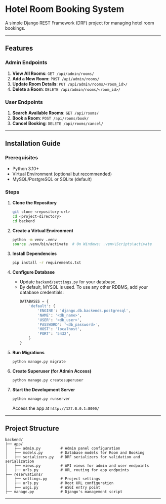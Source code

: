 # Hotel Room Booking System

A simple Django REST Framework (DRF) project for managing hotel room bookings.

---

## Features

### Admin Endpoints
1. **View All Rooms**: `GET /api/admin/rooms/`
2. **Add a New Room**: `POST /api/admin/rooms/`
3. **Update Room Details**: `PUT /api/admin/rooms/<room_id>/`
4. **Delete a Room**: `DELETE /api/admin/rooms/<room_id>/`

### User Endpoints
1. **Search Available Rooms**: `GET /api/rooms/`
2. **Book a Room**: `POST /api/rooms/book/`
3. **Cancel Booking**: `DELETE /api/rooms/cancel/`

---

## Installation Guide

### Prerequisites
- Python 3.10+
- Virtual Environment (optional but recommended)
- MySQL/PostgreSQL or SQLite (default)

### Steps

1. **Clone the Repository**
   ```bash
   git clone <repository-url>
   cd <project-directory>
   cd backend
   ```

2. **Create a Virtual Environment**
   ```bash
   python -m venv .venv
   source .venv/bin/activate  # On Windows: .venv\Scripts\activate
   ```

3. **Install Dependencies**
   ```bash
   pip install -r requirements.txt
   ```

4. **Configure Database**
   - Update `backend/settings.py` for your database.
   - By default, MYSQL is used. To use any other RDBMS, add your database credentials:
     ```python
     DATABASES = {
         'default': {
             'ENGINE': 'django.db.backends.postgresql',
             'NAME': '<db_name>',
             'USER': '<db_user>',
             'PASSWORD': '<db_password>',
             'HOST': 'localhost',
             'PORT': '5432',
         }
     }
     ```

5. **Run Migrations**
   ```bash
   python manage.py migrate
   ```

6. **Create Superuser (for Admin Access)**
   ```bash
   python manage.py createsuperuser
   ```

7. **Start the Development Server**
   ```bash
   python manage.py runserver
   ```
   Access the app at `http://127.0.0.1:8000/`

---

## Project Structure

```
backend/
├── app/
│   ├── admin.py         # Admin panel configuration
│   ├── models.py        # Database models for Room and Booking
│   ├── serializers.py   # DRF serializers for validation and serialization
│   ├── views.py         # API views for admin and user endpoints
│   ├── urls.py          # URL routing for app endpoints
├── reservations/
│   ├── settings.py      # Project settings
│   ├── urls.py          # Root URL configuration
│   ├── wsgi.py          # WSGI entry point
├── manage.py            # Django's management script
```

---
